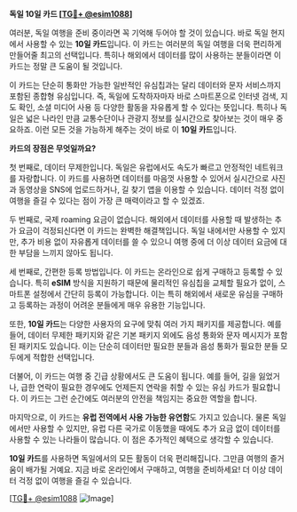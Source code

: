 **독일 10일 카드 [[TG💪+ @esim1088](https://t.me/s/esim1088)]**

여러분, 독일 여행을 준비 중이라면 꼭 기억해 두어야 할 것이 있습니다. 바로 독일 현지에서 사용할 수 있는 **10일 카드**입니다. 이 카드는 여러분의 독일 여행을 더욱 편리하게 만들어줄 최고의 선택입니다. 특히나 해외에서 데이터를 많이 사용하는 분들이라면 이 카드는 정말 큰 도움이 될 것입니다.

이 카드는 단순히 통화만 가능한 일반적인 유심칩과는 달리 데이터와 문자 서비스까지 포함된 종합형 유심입니다. 즉, 독일에 도착하자마자 바로 스마트폰으로 인터넷 검색, 지도 확인, 소셜 미디어 사용 등 다양한 활동을 자유롭게 할 수 있다는 뜻입니다. 특히나 독일은 넓은 나라인 만큼 교통수단이나 관광지 정보를 실시간으로 찾아보는 것이 매우 중요하죠. 이런 모든 것을 가능하게 해주는 것이 바로 이 **10일 카드**입니다.

**카드의 장점은 무엇일까요?**

첫 번째로, 데이터 무제한입니다. 독일은 유럽에서도 속도가 빠르고 안정적인 네트워크를 자랑합니다. 이 카드를 사용하면 데이터를 마음껏 사용할 수 있어서 실시간으로 사진과 동영상을 SNS에 업로드하거나, 길 찾기 앱을 이용할 수 있습니다. 데이터 걱정 없이 여행을 즐길 수 있다는 점이 가장 큰 매력이라고 할 수 있겠죠.

두 번째로, 국제 roaming 요금이 없습니다. 해외에서 데이터를 사용할 때 발생하는 추가 요금이 걱정되신다면 이 카드는 완벽한 해결책입니다. 독일 내에서만 사용할 수 있지만, 추가 비용 없이 자유롭게 데이터를 쓸 수 있으니 여행 중에 더 이상 데이터 요금에 대한 부담을 느끼지 않아도 됩니다.

세 번째로, 간편한 등록 방법입니다. 이 카드는 온라인으로 쉽게 구매하고 등록할 수 있습니다. 특히 **eSIM** 방식을 지원하기 때문에 물리적인 유심칩을 교체할 필요가 없이, 스마트폰 설정에서 간단히 등록이 가능합니다. 이는 특히 해외에서 새로운 유심을 구매하고 등록하는 과정이 어려운 분들에게 매우 유용한 기능입니다.

또한, **10일 카드**는 다양한 사용자의 요구에 맞춰 여러 가지 패키지를 제공합니다. 예를 들어, 데이터 무제한 패키지와 같은 기본 패키지 외에도 음성 통화와 문자 메시지가 포함된 패키지도 있습니다. 이는 단순히 데이터만 필요한 분들과 음성 통화가 필요한 분들 모두에게 적합한 선택입니다.

더불어, 이 카드는 여행 중 긴급 상황에서도 큰 도움이 됩니다. 예를 들어, 길을 잃었거나, 급한 연락이 필요한 경우에도 언제든지 연락을 취할 수 있는 유심 카드가 필요합니다. 이 카드는 그런 순간에도 여러분의 안전을 책임지는 중요한 역할을 합니다.

마지막으로, 이 카드는 **유럽 전역에서 사용 가능한 유연함**도 가지고 있습니다. 물론 독일에서만 사용할 수 있지만, 유럽 다른 국가로 이동했을 때에도 추가 요금 없이 데이터를 사용할 수 있는 나라들이 많습니다. 이 점은 추가적인 혜택으로 생각할 수 있습니다.

**10일 카드**를 사용하면 독일에서의 모든 활동이 더욱 편리해집니다. 그만큼 여행의 즐거움이 배가될 거예요. 지금 바로 온라인에서 구매하고, 여행을 준비하세요! 더 이상 데이터 걱정 없이 여행을 즐길 수 있습니다.

[[TG💪+ @esim1088](https://t.me/s/esim1088) ![Image](https://i.postimg.cc/Y0z9fWf4/image.png)]